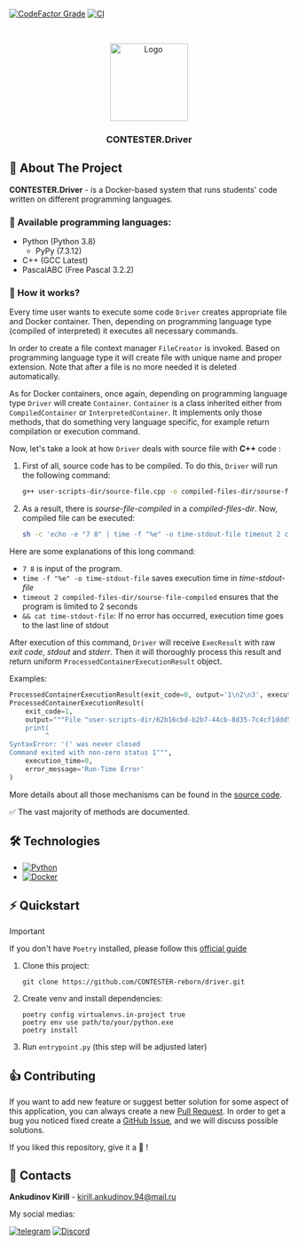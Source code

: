 <div id="readme-top"></div>

[![CodeFactor Grade](https://img.shields.io/codefactor/grade/github/contester-reborn/driver/master?logo=codefactor&logoColor=959da5&label=Code%20Quality&labelColor=333a41&color=32cb55)](https://www.codefactor.io/repository/github/contester-reborn/driver)
[![CI](https://github.com/contester-reborn/driver/actions/workflows/ci.yml/badge.svg?branch=master&style=flat)](https://github.com/contester-reborn/driver/actions/workflows/ci.yml)

[//]: # (Project logo)
<br/>
<div align="center">
    <a href="https://github.com/S1riyS/TutorHub-server">
        <img src="https://i.postimg.cc/dVLsHnZy/CONTESTER-driver-logo.png" alt="Logo" width="140" height="140">
    </a>
    <h3 align="center">CONTESTER.Driver</h3>
    <p align="center">
    </p>
</div>


## 📝 About The Project

**CONTESTER.Driver** - is a Docker-based system that runs students' code written on different programming languages.

### 🐍 Available programming languages:
* Python (Python 3.8)
    * PyPy (7.3.12)
* C++ (GCC Latest)
* PascalABC (Free Pascal 3.2.2)

### 🤔 How it works?
Every time user wants to execute some code `Driver` creates appropriate file and Docker container. 
Then, depending on programming language type (compiled of interpreted) it executes all necessary commands.

In order to create a file context manager `FileCreator` is invoked. Based on programming language type it will
create file with unique name and proper extension. Note that after a file is no more needed it is deleted automatically.

As for Docker containers, once again, depending on programming language type `Driver` will create `Container`. 
`Container` is a class inherited either from `CompiledContainer` or `InterpretedContainer`. 
It implements only those methods, that do something very language specific, for example return compilation or execution command.

Now, let's take a look at how `Driver` deals with source file with **C++**  code :
 
1. First of all, source code has to be compiled. To do this, `Driver` will run the following command:
    ```sh
    g++ user-scripts-dir/source-file.cpp -o compiled-files-dir/sourse-file-compiled
    ```
2. As a result, there is *sourse-file-compiled* in  a *compiled-files-dir*. Now, compiled file can be executed:
    ```sh
    sh -c 'echo -e "7 8" | time -f "%e" -o time-stdout-file timeout 2 compiled-files-dir/sourse-file-compiled && cat time-stdout-file'
    ```
  
Here are some explanations of this long command:
* `7 8` is input of the program.
* `time -f "%e" -o time-stdout-file` saves execution time in *time-stdout-file*
* `timeout 2 compiled-files-dir/sourse-file-compiled` ensures that the program is limited to 2 seconds
* `&& cat time-stdout-file`: If no error has occurred, execution time goes to the last line of stdout

After execution of this command, `Driver` will receive `ExecResult` with raw *exit code*, *stdout* and *stderr*.
Then it will thoroughly process this result and return uniform `ProcessedContainerExecutionResult` object.

Examples:
```python
ProcessedContainerExecutionResult(exit_code=0, output='1\n2\n3', execution_time=0.06, error_message='')
ProcessedContainerExecutionResult(
    exit_code=1, 
    output="""File "user-scripts-dir/62b16cbd-b2b7-44cb-8d35-7c4cf1ddd517.py", line 1
    print(
         ^
SyntaxError: '(' was never closed
Command exited with non-zero status 1""", 
    execution_time=0, 
    error_message='Run-Time Error'
)
```

More details about all those mechanisms can be found in the [source code](https://github.com/CONTESTER-reborn/driver/tree/master/driver/libs). 

✅ The vast majority of methods are documented.


## 🛠️ Technologies
* [![Python][Python-logo]][Python-link]
* [![Docker][Docker-logo]][Docker-link]


## ⚡️ Quickstart
> [!IMPORTANT]
> If you don't have `Poetry` installed, please follow this [official guide](https://python-poetry.org/docs/#installation)

1. Clone this project:
    ```shell
    git clone https://github.com/CONTESTER-reborn/driver.git
    ```
2. Create venv and install dependencies:
    ```shell
    poetry config virtualenvs.in-project true
    poetry env use path/to/your/python.exe
    poetry install
    ```
3. Run `entrypoint.py` (this step will be adjusted later)

## 👍 Contributing
If you want to add new feature or suggest better solution for some aspect of this application,
you can always create a new [Pull Request](https://github.com/CONTESTER-reborn/driver/pulls).
In order to get a bug you noticed fixed create a [GitHub Issue](https://github.com/CONTESTER-reborn/driver/issues),
and we will discuss possible solutions.

If you liked this repository, give it a 🌟 !


## 💬 Contacts

**Ankudinov Kirill** - [kirill.ankudinov.94@mail.ru](mailto:kirill.ankudinov.94@mail.ru)

My social medias:

[![telegram](https://img.shields.io/badge/-Telegram-090909?style=for-the-badge&logo=Telegram&logoColor=4F7DB3)](https://t.me/s1riysss)
[![Discord](https://img.shields.io/badge/-Discord-090909?style=for-the-badge&logo=discord)](https://discordapp.com/users/380736129361772548/)

[Python-logo]: https://img.shields.io/badge/Python-white?style=for-the-badge&logo=python
[Python-link]: https://www.python.org/
[Docker-logo]: https://img.shields.io/badge/docker-white?style=for-the-badge&logo=Docker&logoColor=white&color=blue
[Docker-link]: https://www.docker.com/